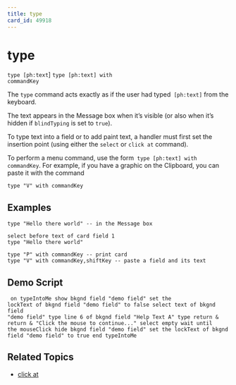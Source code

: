 ```yaml
---
title: type
card_id: 49918
---
```


# type

<code>type [ph:text</code>] <code>type [ph:text] with commandKey</code>

The <code>type</code> command <code></code>acts exactly as if the user had typed<code> [ph:text]</code> from the keyboard. 

The text appears in the Message box when it’s visible (or also when it’s hidden if <code>blindTyping</code> is set to <code>true</code>).

To type text into a field or to add paint text, a handler must first set the insertion point (using either the <code>select</code> or <code>click at</code> command). 

To perform a menu command, use the form<code> type [ph:text] with commandKey</code>. For example, if you have a graphic on the Clipboard, you can paste it with the command

<code>type "V" with commandKey</code>



## Examples

```
type "Hello there world" -- in the Message box

select before text of card field 1
type "Hello there world"

type "P" with commandKey -- print card  
type "V" with commandKey,shiftKey -- paste a field and its text
```

## Demo Script

<code><pre>
on typeIntoMe
  show bkgnd field "demo field"
  set the lockText of bkgnd field "demo field" to false
  select text of bkgnd field "demo field"
  type line 6 of bkgnd field "Help Text A"
  type return & return & "Click the mouse to continue..."
  select empty
  wait until the mouseClick
  hide bkgnd field "demo field"
  set the lockText of bkgnd field "demo field" to true
end typeIntoMe
</pre></code>

## Related Topics

* [click at](/HyperTalkReference/commands/click-at)
